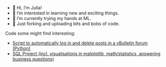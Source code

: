 - 👋 Hi, I’m Julia!
- 👀 I’m interested in learning new and exciting things.
- 🌱 I’m currently trying my hands at ML.
- 💞️ Just forking and uploading bits and bobs of code. 

Code some might find interesting:

- [Script to automatically log in and delete posts in a vBulletin forum (Python)](https://github.com/liluuen/bym_script)
- [SQL Project (incl. visualisations in matplotlib, math/statistics, answering business questions)](https://github.com/liluuen/SQL)

<!---
liluuen/liluuen is a ✨ special ✨ repository because its `README.md` (this file) appears on your GitHub profile.
You can click the Preview link to take a look at your changes.
--->
